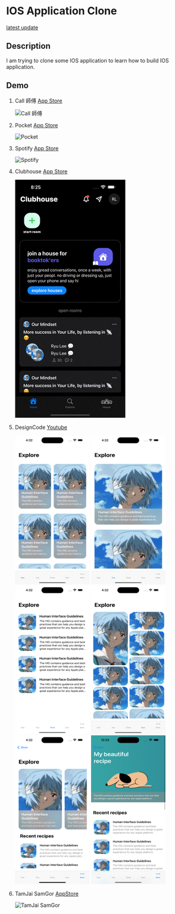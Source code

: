 # IOS Application Clone

[latest update](./mcl-cinemas/update.md)

## Description

I am trying to clone some IOS application to learn how to build IOS application.

## Demo

1. Call 師傅 [App Store](https://apps.apple.com/hk/app/call-shi-fu-yong-hu-ban/id943297218?l=zh)

    ![Call 師傅](./assets/callcfu/callcfu.gif) 

2. Pocket [App Store](https://apps.apple.com/tw/app/pocket/id309601447) 

    ![Pocket](./assets/pocket/Pocket.gif)

3. Spotify [App Store](https://apps.apple.com/us/app/spotify-discover-new-music/id324684580)

    ![Spotify](./assets/spotify/spotify.gif)

4. Clubhouse [App Store](https://apps.apple.com/us/app/clubhouse-drop-in-audio-chat/id1503133294)

    ![Clubhouse](./assets/clubhouse/clubhouse.gif)

5. DesignCode [Youtube](https://www.youtube.com/watch?v=XzjxqS0xAu0)

    <img src="./assets/designcode/1.png" width="200" height="400" /> <img src="./assets/designcode/2.png" width="200" height="400" /> <img src="./assets/designcode/3.png" width="200" height="400" /> <img src="./assets/designcode/4.png" width="200" height="400" /> <img src="./assets/designcode/5.png" width="200" height="400" /> <img src="./assets/designcode/6.png" width="200" height="400" />

6. TamJai SamGor [AppStore](https://apps.apple.com/hk/app/%E8%AD%9A%E4%BB%94%E4%B8%89%E5%93%A5%E7%B1%B3%E7%B7%9A-tamjai-samgor-mixian/id1623985775?l=en)

    ![TamJai SamGor](./assets/tamjaisamgor/tamjaisamgor.gif)